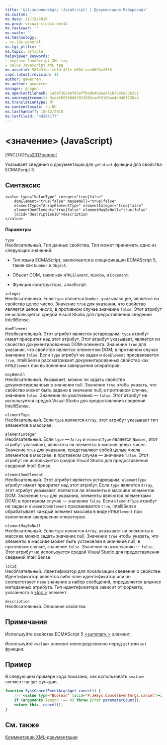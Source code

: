 ```yaml
---
title: '&lt;значение&gt; (JavaScript) | Документация Майкрософт'
ms.custom: ''
ms.date: 11/15/2016
ms.prod: visual-studio-dev14
ms.reviewer: ''
ms.suite: ''
ms.technology:
- vs-ide-general
ms.tgt_pltfrm: ''
ms.topic: article
helpviewer_keywords:
- <value> JavaScript XML tag
- value JavaScript XML tag
ms.assetid: 983e31de-cb1d-411e-b60d-eea6698a26f6
caps.latest.revision: 11
author: gewarren
ms.author: gewarren
manager: ghogen
ms.openlocfilehash: 1ad9f3834efd56ffbddb4686e741b7d85d3363c1
ms.sourcegitcommit: 9ceaf69568d61023868ced59108ae4dd46f720ab
ms.translationtype: MT
ms.contentlocale: ru-RU
ms.lasthandoff: 10/12/2018
ms.locfileid: "49264177"
---
```

# <a name="ltvaluegt-javascript"></a>&lt;значение&gt; (JavaScript)
[!INCLUDE[vs2017banner](../includes/vs2017banner.md)]

Указывает сведения о документации для `get` и `set` функции для свойства ECMAScript 3.  
  
## <a name="syntax"></a>Синтаксис  
  
```  
<value type="ValueType" integer="true|false"  
    domElement="true|false" mayBeNull="true|false"  
    elementType="ArrayElementType" elementInteger="true|false"  
    elementDomElement="true|false" elementMayBeNull="true|false"  
    locid="descriptionID">description  
</value>  
```  
  
#### <a name="parameters"></a>Параметры  
 `type`  
 Необязательный. Тип данных свойства. Тип может принимать одно из следующих значений:  
  
-   Тип языка ECMAScript, заключается в спецификации ECMAScript 5, такие как `Number` и `Object`.  
  
-   Объект DOM, таких как `HTMLElement`, `Window`, и `Document`.  
  
-   Функция конструктора, JavaScript.  
  
 `integer`  
 Необязательный. Если `type` является `Number`, указывающее, является ли свойство целое число. Значение `true` для указания, что свойство является целое число; в противном случае значение `false`. Этот атрибут не используется средой Visual Studio для предоставления сведений IntelliSense.  
  
 `domElement`  
 Необязательный. Этот атрибут является устаревшим; `type` атрибут имеет приоритет над этот атрибут. Этот атрибут указывает, является ли свойство документированных DOM-элемента. Значение `true` для указания, что свойство является элементом DOM; в противном случае значение `false`. Если `type` атрибут не задан и `domElement` присваивается `true`, IntelliSense рассматривает документированных свойство как `HTMLElement` при выполнении завершения операторов.  
  
 `mayBeNull`  
 Необязательный. Указывает, можно ли задать свойство документированных в значение null. Значение `true` чтобы указать, что свойство может быть задано в значение null; в противном случае, значение `false`. Значение по умолчанию — `false`. Этот атрибут не используется средой Visual Studio для предоставления сведений IntelliSense.  
  
 `elementType`  
 Необязательный. Если `type` является `Array`, этот атрибут указывает тип элементов в массиве.  
  
 `elementInteger`  
 Необязательный. Если `type` — `Array` и `elementType` является `Number`, этот атрибут указывает, являются ли элементы в массив целых чисел. Значение `true` для указания, представляют собой целые числа элементов в массиве; в противном случае — значение `false`. Этот атрибут не используется средой Visual Studio для предоставления сведений IntelliSense.  
  
 `elementDomElement`  
 Необязательный. Этот атрибут является устаревшим; `elementType` атрибут имеет приоритет над этот атрибут. Если `type` является `Array`, этот атрибут указывает, являются ли элементы в массиве элементов DOM. Значение `true` для указания, элементы являются элементами DOM; в противном случае — значение `false`. Если `elementType` атрибут не задан и `elementDomElement` присваивается `true`, IntelliSense обрабатывает каждый элемент массива в виде `HTMLElement` при выполнении завершения операторов.  
  
 `elementMayBeNull`  
 Необязательный. Если `type` является `Array`, указывает ли элементы в массиве можно задать значение null. Значение `true` чтобы указать, что элементы в массиве может быть установлен в значение null; в противном случае, значение `false`. Значение по умолчанию — `false`. Этот атрибут не используется средой Visual Studio для предоставления сведений IntelliSense.  
  
 `locid`  
 Необязательный. Идентификатор для локализации сведения о свойстве. Идентификатор является либо член идентификатор или он соответствует `name` значение в набор сообщений, определяется альянсе метаданных атрибута. Тип идентификатора зависит от формата, указанного в [ \<loc >](../ide/loc-javascript.md) элемент.  
  
 `description`  
 Необязательный. Описание свойства.  
  
## <a name="remarks"></a>Примечания  
 Используйте свойства ECMAScript 5 [ \<summary >](../ide/summary-javascript.md) элемент.  
  
 Используйте `<value>` элемент непосредственно перед `get` или `set` функции.  
  
## <a name="example"></a>Пример  
 В следующем примере кода показано, как использовать `<value>` элемент на `get` функции.  
  
```javascript  
function Sys$CancelEventArgs$get_cancel() {  
    /// <value type="Boolean" locid="P:J#Sys.CancelEventArgs.cancel"></value>  
    if (arguments.length !== 0) throw Error.parameterCount();  
    return this._cancel();  
}  
```  
  
## <a name="see-also"></a>См. также  
 [Комментарии XML-документации](../ide/xml-documentation-comments-javascript.md)



